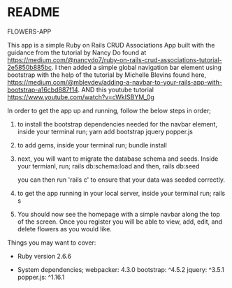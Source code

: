 # README



FLOWERS-APP

This app is a simple Ruby on Rails CRUD Associations App built with the guidance from the tutorial by Nancy Do found at https://medium.com/@nancydo7/ruby-on-rails-crud-associations-tutorial-2e5850b885bc.
I then added a simple global navigation bar element using bootstrap with the help of the tutorial by Michelle Blevins found here, https://medium.com/@mblevdev/adding-a-navbar-to-your-rails-app-with-bootstrap-a16cbd887f14. AND this youtube tutorial https://www.youtube.com/watch?v=cWkISBYM_0g

In order to get the app up and running, follow the below steps in order;

1. to install the bootstrap dependencies needed for the navbar element, inside your terminal run;
    yarn add bootstrap jquery popper.js

2. to add gems, inside your terminal run;
    bundle install 

3. next, you will want to migrate the database schema and seeds. Inside your termianl, run;
    rails db:schema:load
    and then,
    rails db:seed

    you can then run 'rails c' to ensure that your data was seeded correctly.

4. to get the app running in your local server, inside your terminal run;
    rails s

5. You should now see the homepage with a simple navbar along the top of the screen. Once you register you will be able to view, add, edit, and delete flowers as you would like. 


Things you may want to cover:

* Ruby version 2.6.6

* System dependencies;
    webpacker: 4.3.0
    bootstrap: ^4.5.2
    jquery: ^3.5.1
    popper.js: ^1.16.1



